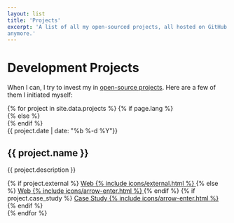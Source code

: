 ```yaml
---
layout: list
title: 'Projects'
excerpt: 'A list of all my open-sourced projects, all hosted on GitHub. Fair warning: some of them are not maintained
anymore.'
---
```


<h1 class="main__title">Development Projects</h1>

<p class="main__text">When I can, I try to invest my in <a class="link link--special" href="{{ site.github }}">open-source projects</a>. Here are a few of them I initiated myself:</p>

<section class="articles-list">
    {% for project in site.data.projects %}
        {% if page.lang %}
            <article class="article" lang="{{ page.lang }}">
        {% else %}
            <article class="article" lang="en">
        {% endif %}
                <div class="article__item">
                    <time class="article__time" datetime="{{ project.date }}">{{ project.date | date: "%b %-d %Y"}}</time>
                    <h2 class="article__subtitle">{{ project.name }}</h2>
                    <p class="article__description">{{ project.description }}</p>
                    <div class="article__links">
                        {% if project.external %}
                            <a class="btn btn--fill" href="{{ project.web }}" target="_blank" rel="noopener">
                                <span class="btn__text">Web</span>
                                {% include icons/external.html %}
                            </a>
                        {% else %}
                            <a class="btn btn--fill" href="{{ project.web }}">
                                <span class="btn__text">Web</span>
                                {% include icons/arrow-enter.html %}
                            </a>
                        {% endif %}
                        {% if project.case_study %}
                            <a class="btn btn--fill" href="/projects/{{ project.case_study }}">
                                <span class="btn__text">Case Study</span>
                                {% include icons/arrow-enter.html %}
                            </a>
                        {% endif %}
                    </div>
                </div>
            </article>
    {% endfor %}
</section>

